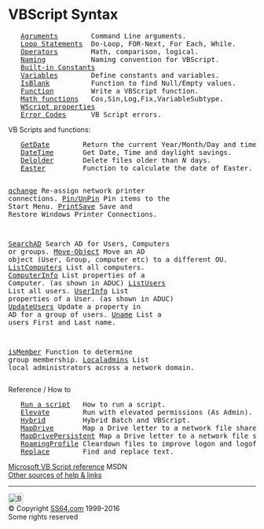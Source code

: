  

<h1 class="blu"> VBScript Syntax</h1>
<pre>   <a href="syntax-args.html">Agruments</a>        Command Line arguments.
   <a href="syntax-loops.html">Loop Statements</a>  Do-Loop, FOR-Next, For Each, While. 
   <a href="syntax-operators.html">Operators</a>        Math, comparison, logical.
   <a href="syntax-naming.html">Naming</a>           Naming convention for VBScript.
   <a href="syntax-constants.html">Built-in Constants</a>
   <a href="syntax-variables.html">Variables</a>        Define constants and variables.
   <a href="syntax-null.html">IsBlank</a>          Function to find Null/Empty values.
   <a href="function.html">Function</a>         Write a VBScript function.
   <a href="functions.html">Math functions</a>   Cos,Sin,Log,Fix,VariableSubtype.
   <a href="syntax-wscript.html">WScript properties</a>
   <a href="syntax-errors.html">Error Codes</a>      VB Script errors.
</pre>
<p> VB Scripts and functions:<br>
</p>
<pre>   <a href="syntax-getdate.html">GetDate</a>        Return the current Year/Month/Day and time.
   <a href="../vb/syntax-getdatetime.html">DateTime</a>       Get Date, Time and daylight savings.
   <a href="syntax-delolder.html">Delolder</a>       Delete files older than <i>N</i> days.
   <a href="syntax-easter.html">Easter</a>         Function to calculate the date of Easter.

   <a href="syntax-qchange.html">qchange</a>        Re-assign network printer connections.
   <a href="syntax-pin.html">Pin/UnPin</a>      Pin items to the Start Menu.
   <a href="syntax-printsave.html">PrintSave</a>      Save and Restore Windows Printer Connections.

   <a href="syntax-ad.html">SearchAD</a>       Search AD for Users, Computers or groups.
   <a href="syntax-movead.html">Move-Object</a>    Move an AD object (User,  Group, computer etc) to a different OU.
   <a href="syntax-computers.html">ListComputers</a>  List all computers.
   <a href="syntax-computerinfo.html">ComputerInfo</a>   List properties of a Computer. (as shown in ADUC)
   <a href="syntax-users.html">ListUsers</a>      List all users.
   <a href="syntax-userinfo.html">UserInfo</a>       List properties of a User. (as shown in ADUC)
   <a href="syntax-updateusers.html">UpdateUsers</a>    Update a property in AD for a group of users.
   <a href="syntax-username.html">Uname</a>          List a users First and Last name.

   <a href="syntax-ismember.html">isMember</a>       Function to determine group membership.
   <a href="syntax-localadmins.html">Localadmins</a>    List local administrators across a network domain.</pre>
<p> Reference / How to <br>
</p>
<pre>   <a href="syntax-run.html">Run a script</a>   How to run a script.
   <a href="syntax-elevate.html">Elevate</a>        Run with elevated permissions (As Admin).
   <a href="syntax-hybrid.html">Hybrid</a>         Hybrid Batch and VBScript.
   <a href="syntax-mapdrive.html">MapDrive</a>       Map a Drive letter to a network file share.
   <a href="syntax-mapdrivepersistent.html">MapDrivePersistent</a> Map a Drive letter to a network file share. (persistent)
   <a href="syntax-profile.html">RoamingProfile</a> Cleardown files to improve logon and logoff times.
   <a href="syntax-replace.html">Replace</a>        Find and replace text.</pre>
<p><a href="http://msdn.microsoft.com/en-us/library/d1wf56tt(VS.85).aspx">Microsoft VB Script reference</a> MSDN<br>
<a href="../links/vblinks.html">Other sources of help &amp; links</a></p><!-- #BeginLibraryItem "/Library/foot_menu.lbi" --><hr>
<div id="bl" class="footer"><a href="#"><img src="../images/top.png" width="30" height="22" alt="Back to the Top"></a></div>
<div id="br" class="footer, tagline">© Copyright <a href="http://ss64.com/">SS64.com</a> 1999-2016<br>
Some rights reserved</div><!-- #EndLibraryItem -->
